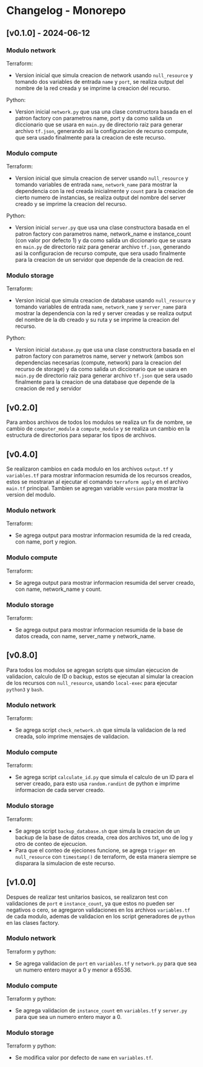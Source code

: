 # Changelog - Monorepo

## [v0.1.0] - 2024-06-12

### Modulo network
Terraform:
- Version inicial que simula creacion de network usando `null_resource` y tomando dos variables de entrada `name` y `port`, se realiza output del nombre de la red creada y se imprime la creacion del recurso.

Python:
- Version inicial `network.py` que usa una clase constructora basada en el patron factory con parametros  name, port y da como salida un diccionario que se usara en `main.py` de directorio raiz para generar archivo `tf.json`, generando asi la configuracion de recurso compute, que sera usado finalmente para la creacion de este recurso.

### Modulo compute
Terraform:
- Version inicial que simula creacion de server usando `null_resource` y tomando variables de entrada `name`, `network_name` para mostrar la dependencia con la red creada inicialmente y `count` para la creacion de cierto numero de instancias, se realiza output del nombre del server creado y se imprime la creacion del recurso.

Python:
- Version inicial `server.py` que usa una clase constructora basada en el patron factory con parametros name, network_name e instance_count (con valor por defecto 1) y da como salida un diccionario que se usara en `main.py` de directorio raiz para generar archivo `tf.json`, generando asi la configuracion de recurso compute, que sera usado finalmente para la creacion de un servidor que depende de la creacion de red.

### Modulo storage
Terraform:
- Version inicial que simula creacion de database usando `null_resource` y tomando variables de entrada `name`, `network_name` y `server_name` para mostrar la dependencia con la red y server creadas y se realiza output del nombre de la db creado y su ruta y se imprime la creacion del recurso.

Python:
- Version inicial `database.py` que usa una clase constructora basada en el patron factory con parametros name, server y network (ambos son dependencias necesarias (compute, network) para la creacion del recurso de storage) y da como salida un diccionario que se usara en `main.py` de directorio raiz para generar archivo `tf.json` que sera usado finalmente para la creacion de una database que depende de la creacion de red y servidor

## [v0.2.0]
Para ambos archivos de todos los modulos se realiza un fix de nombre, se cambio de `computer_module` a `compute_module` y se realiza un cambio en la estructura de directorios para separar los tipos de archivos.

## [v0.4.0]

Se realizaron cambios en cada modulo en los archivos `output.tf` y `variables.tf` para mostrar informacion resumida de los recursos creados, estos se mostraran al ejecutar el comando `terraform apply` en el archivo `main.tf` principal. Tambien se agregan variable `version` para mostrar la version del modulo.

### Modulo network
Terraform:
- Se agrega output para mostrar informacion resumida de la red creada, con name, port y region.

### Modulo compute
Terraform:
- Se agrega output para mostrar informacion resumida del server creado, con name, network_name y count.

### Modulo storage
Terraform:
- Se agrega output para mostrar informacion resumida de la base de datos creada, con name, server_name y network_name.

## [v0.8.0]
Para todos los modulos se agregan scripts que simulan ejecucion de validacion, calculo de ID o backup, estos se ejecutan al simular la creacion de los recursos con `null_resource`, usando `local-exec` para ejecutar `python3` y `bash`.

### Modulo network
Terraform:
- Se agrega script `check_network.sh` que simula la validacion de la red creada, solo imprime mensajes de validacion.

### Modulo compute
Terraform:
- Se agrega script `calculate_id.py` que simula el calculo de un ID para el server creado, para esto usa `random.randint` de python e imprime informacion de cada server creado.

### Modulo storage
Terraform:
- Se agrega script `backup_database.sh` que simula la creacion de un backup de la base de datos creada, crea dos archivos txt, uno de log y otro de conteo de ejecucion.
- Para que el conteo de ejeciones funcione, se agrega `trigger` en `null_resource` con `timestamp()` de terraform, de esta manera siempre se disparara la simulacion de este recurso.

## [v1.0.0]
Despues de realizar test unitarios basicos, se realizaron test con validaciones de `port` e `instance_count`, ya que estos no pueden ser negativos o cero, se agregaron validaciones en los archivos `variables.tf` de cada modulo, ademas de validacion en los script generadores de `python` en las clases factory.

### Modulo network
Terraform y python:
- Se agrega validacion de `port` en `variables.tf` y `network.py` para que sea un numero entero mayor a 0 y menor a 65536.

### Modulo compute
Terraform y python:
- Se agrega validacion de `instance_count` en `variables.tf` y `server.py` para que sea un numero entero mayor a 0.

### Modulo storage
Terraform y python:
- Se modifica valor por defecto de `name` en `variables.tf`.
